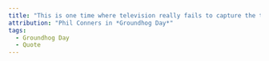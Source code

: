 ```yaml
---
title: "This is one time where television really fails to capture the true excitement of a large squirrel predicting the weather."
attribution: "Phil Conners in *Groundhog Day*"
tags:
  - Groundhog Day
  - Quote
---
```

